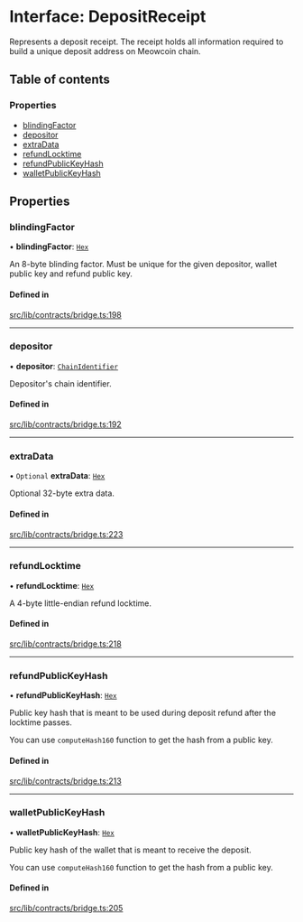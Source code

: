 # Interface: DepositReceipt

Represents a deposit receipt. The receipt holds all information required
to build a unique deposit address on Meowcoin chain.

## Table of contents

### Properties

- [blindingFactor](DepositReceipt.md#blindingfactor)
- [depositor](DepositReceipt.md#depositor)
- [extraData](DepositReceipt.md#extradata)
- [refundLocktime](DepositReceipt.md#refundlocktime)
- [refundPublicKeyHash](DepositReceipt.md#refundpublickeyhash)
- [walletPublicKeyHash](DepositReceipt.md#walletpublickeyhash)

## Properties

### blindingFactor

• **blindingFactor**: [`Hex`](../classes/Hex.md)

An 8-byte blinding factor. Must be unique for the given depositor, wallet
public key and refund public key.

#### Defined in

[src/lib/contracts/bridge.ts:198](https://github.com/zachchan105/tmewc/blob/main/typescript/src/lib/contracts/bridge.ts#L198)

___

### depositor

• **depositor**: [`ChainIdentifier`](ChainIdentifier.md)

Depositor's chain identifier.

#### Defined in

[src/lib/contracts/bridge.ts:192](https://github.com/zachchan105/tmewc/blob/main/typescript/src/lib/contracts/bridge.ts#L192)

___

### extraData

• `Optional` **extraData**: [`Hex`](../classes/Hex.md)

Optional 32-byte extra data.

#### Defined in

[src/lib/contracts/bridge.ts:223](https://github.com/zachchan105/tmewc/blob/main/typescript/src/lib/contracts/bridge.ts#L223)

___

### refundLocktime

• **refundLocktime**: [`Hex`](../classes/Hex.md)

A 4-byte little-endian refund locktime.

#### Defined in

[src/lib/contracts/bridge.ts:218](https://github.com/zachchan105/tmewc/blob/main/typescript/src/lib/contracts/bridge.ts#L218)

___

### refundPublicKeyHash

• **refundPublicKeyHash**: [`Hex`](../classes/Hex.md)

Public key hash that is meant to be used during deposit refund after the
locktime passes.

You can use `computeHash160` function to get the hash from a public key.

#### Defined in

[src/lib/contracts/bridge.ts:213](https://github.com/zachchan105/tmewc/blob/main/typescript/src/lib/contracts/bridge.ts#L213)

___

### walletPublicKeyHash

• **walletPublicKeyHash**: [`Hex`](../classes/Hex.md)

Public key hash of the wallet that is meant to receive the deposit.

You can use `computeHash160` function to get the hash from a public key.

#### Defined in

[src/lib/contracts/bridge.ts:205](https://github.com/zachchan105/tmewc/blob/main/typescript/src/lib/contracts/bridge.ts#L205)
